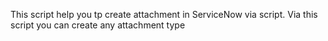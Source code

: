 This script help you tp create attachment in ServiceNow via script. Via this script you can create any attachment type
